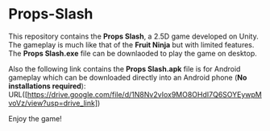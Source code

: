 # Props-Slash
This repository contains the **Props Slash**, a 2.5D game developed on Unity. The gameplay is much like that of the **Fruit Ninja** but with limited features. The **Props Slash.exe** file can be downlaoded to play the game on desktop. 

Also the following link contains the **Props Slash.apk** file is for Android gameplay which can be downloaded directly into an Android phone (**No installations required**):
URL([https://drive.google.com/file/d/1N8Nv2vIox9MO8OHdI7Q6SOYEywpMvoVz/view?usp=drive_link])

Enjoy the game!   
